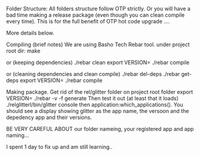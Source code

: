 Folder Structure:
All folders structure follow OTP strictly. Or you will have a bad time making a release package (even though you can clean compile every time). This is for the full benefit of
OTP hot code upgrade ....

More details below.

Compiling (brief notes)
We are using Basho Tech Rebar tool.
under  project root dir:
make 

or (keeping dependencies)
./rebar clean 
export VERSION=<your version number>
./rebar compile

or (cleaning dependencies and clean compile)
./rebar del-deps
./rebar get-deps
export VERSION=<your version number>
./rebar compile

Making package.
Get rid of the rel/glitter folder
on project root folder
export VERSION=<your version number>
./rebar -v -f generate
Then test it out (at least that it loads)
./relglitterl/bin/glitter console
then
application:which_applications().
You should see a display showing glitter as  the app name, the versoon
and the depedency app and their versions.

BE VERY CAREFUL ABOUT our folder nameing, your registered app and app naming...

I spent 1 day to fix up and am still learning..

